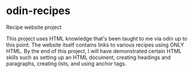 # odin-recipes
Recipe website project

This project uses HTML knowledge that's been taught to me via odin up to this point.
The website itself contains links to various recipes using ONLY HTML.
By the end of this project, I will have demonstrated certain HTML skills such as setting up an HTML document, creating headings and paragraphs, creating lists, and using anchor tags.